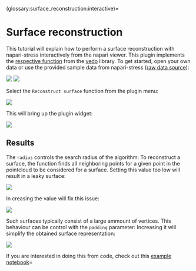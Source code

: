 (glossary:surface_reconstruction:interactive)=
# Surface reconstruction

This tutorial will explain how to perform a surface reconstruction with napari-stress interactively from the napari viewer. This plugin implements the [respective function](https://vedo.embl.es/autodocs/content/vedo/pointcloud.html#vedo.pointcloud.Points.reconstructSurface) from the [vedo](https://vedo.embl.es) library. To get started, open your own data or use the provided sample data from napari-stress ([raw data source](https://github.com/campaslab/STRESS)):

![](../../imgs/viewer_screenshots/open_sample_droplet.png)
![](../../imgs/viewer_screenshots/open_sample_droplet1.png)

Select the `Reconstruct surface` function from the plugin menu:

![](../../imgs/viewer_screenshots/reconstruct_surface.png)

This will bring up the plugin widget:

![](../../imgs/viewer_screenshots/reconstruct_surface1.png)

## Results

The `radius` controls the search radius of the algorithm: To reconstruct a surface, the function finds all neighboring points for a given point in the pointcloud to be considered for a surface. Setting this value too low will result in a leaky surface:

![](../../imgs/viewer_screenshots/reconstruct_surface2.png)

In creasing the value will fix this issue:

![](../../imgs/viewer_screenshots/reconstruct_surface3.png)

Such surfaces typically consist of a large ammount of vertices. This behaviour can be control with the `padding` parameter: Increasing it will simplify the obtained surface representation:

![](../../imgs/viewer_screenshots/reconstruct_surface4.png)

If you are interested in doing this from code, check out this [example notebook](glossary:surface_reconstruction:code)=
